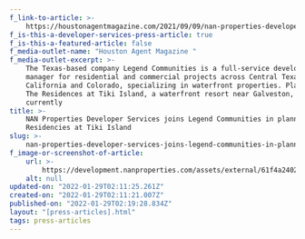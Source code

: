 ```yaml
---
f_link-to-article: >-
    https://houstonagentmagazine.com/2021/09/09/nan-properties-developer-services-legend-communities-the-residencies-at-tiki-island/
f_is-this-a-developer-services-press-article: true
f_is-this-a-featured-article: false
f_media-outlet-name: "Houston Agent Magazine "
f_media-outlet-excerpt: >-
    The Texas-based company Legend Communities is a full-service development
    manager for residential and commercial projects across Central Texas,
    California and Colorado, specializing in waterfront properties. Planning for
    The Residences at Tiki Island, a waterfront resort near Galveston, is
    currently
title: >-
    NAN Properties Developer Services joins Legend Communities in planning The
    Residencies at Tiki Island
slug: >-
    nan-properties-developer-services-joins-legend-communities-in-planning-the-residencies-at-tiki-island
f_image-or-screenshot-of-article:
    url: >-
        https://development.nanproperties.com/assets/external/61f4a24029b9f3813e39faa2_screen20shot202022-01-2120at2010.09.05%20AM.png
    alt: null
updated-on: "2022-01-29T02:11:25.261Z"
created-on: "2022-01-29T02:11:21.007Z"
published-on: "2022-01-29T02:19:28.834Z"
layout: "[press-articles].html"
tags: press-articles
---
```

